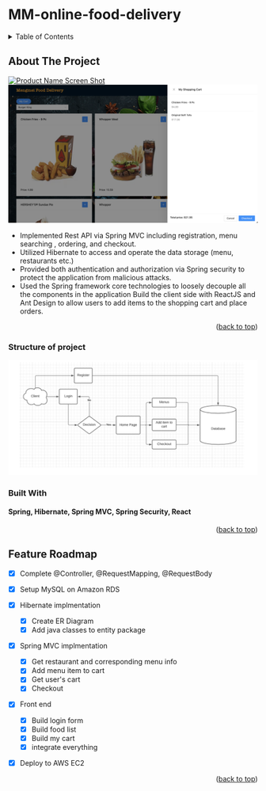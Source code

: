 # MM-online-food-delivery


<!-- TABLE OF CONTENTS -->
<details>
  <summary>Table of Contents</summary>
  <ol>
    <li>
      <a href="#about-the-project">About The Project</a>
      <ul>
        <li><a href="#built-with">Built With</a></li>
      </ul>
    </li>
    <li>
      <a href="#getting-started">Getting Started</a>
      <ul>
        <li><a href="#prerequisites">Prerequisites</a></li>
        <li><a href="#installation">Installation</a></li>
      </ul>
    </li>
    <li><a href="#usage">Usage</a></li>
    <li><a href="#roadmap">Roadmap</a></li>
    <li><a href="#contributing">Contributing</a></li>
    <li><a href="#license">License</a></li>
    <li><a href="#contact">Contact</a></li>
    <li><a href="#acknowledgments">Acknowledgments</a></li>
  </ol>
</details>



<!-- ABOUT THE PROJECT -->
## About The Project

[![Product Name Screen Shot][product-screenshot]](https://example.com)
[![Product Name Screen Shot][product-screenshot2]](https://example.com)


* Implemented Rest API via Spring MVC including registration, menu searching , ordering, and checkout. 
* Utilized Hibernate to access and operate the data storage (menu, restaurants etc.) 
* Provided both authentication and authorization via Spring security to protect the application from malicious attacks.
* Used the Spring framework core technologies to loosely decouple all the components in the application Build the client side with ReactJS and Ant Design to allow users to add items to the shopping cart and place orders.


<p align="right">(<a href="#readme-top">back to top</a>)</p>

### Structure of project
![Product Name Screen Shot][structure]

### Built With
#### Spring, Hibernate, Spring MVC, Spring Security, React

<p align="right">(<a href="#readme-top">back to top</a>)</p>




<!-- ROADMAP -->
## Feature Roadmap

- [X] Complete @Controller, @RequestMapping, @RequestBody
- [X] Setup MySQL on Amazon RDS
- [X] Hibernate implmentation
    - [X] Create ER Diagram
    - [X] Add java classes to entity package
- [X] Spring MVC implmentation  
    - [X] Get restaurant and corresponding menu info
    - [X] Add menu item to cart
    - [X] Get user's cart
    - [X] Checkout
- [X] Front end
    - [X] Build login form
    - [X] Build food list
    - [X] Build my cart
    - [X] integrate everything
- [X] Deploy to AWS EC2






<p align="right">(<a href="#readme-top">back to top</a>)</p>




[product-screenshot]: images/screenshot1.png
[product-screenshot2]: images/screenshot2.png
[structure]: images/structure.png



